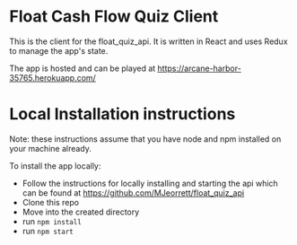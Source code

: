 # Float Cash Flow Quiz Client
This is the client for the float_quiz_api. It is written in React and uses Redux to manage the app's state.

The app is hosted and can be played at https://arcane-harbor-35765.herokuapp.com/

# Local Installation instructions
Note: these instructions assume that you have node and npm installed on your machine already.

To install the app locally:
- Follow the instructions for locally installing and starting the api which can be found at https://github.com/MJeorrett/float_quiz_api
- Clone this repo
- Move into the created directory
- run `npm install`
- run `npm start`

